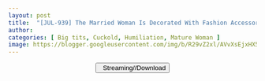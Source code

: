 ```yaml
---
layout: post
title:  "[JUL-939] The Married Woman Is Decorated With Fashion Accessories By Her Husband’s Boss. Ai Kano"
author: 
categories: [ Big tits, Cuckold, Humiliation, Mature Woman ]
image: https://blogger.googleusercontent.com/img/b/R29vZ2xl/AVvXsEjxHX57_XUs0a5G9vDCGYrRXJF6gB1ghQlwh5YRB-lnsBHWlHhValj0fyll9n7QXVAaNzhpUYQvnMGjV7-WXgMyJ6MeR47xGPMWrwNrIk4Q7N5GoBKtqYAjNiMRiszLsVhxVeGkqMDUGIKzw1PXhfjUFASSewPvXDovTiWd9wBUByt6KjpVMa5CAOUP/s16000/jul939pl.jpg
---
```


<center>
<a href="/svr/jul-939">
<button class="btn btn-outline-dark py-2 px-5 d-block w-100 show-comments"><i class="fa fa-external-link"></i> &nbsp; Streaming//Download</button>
</a>
</center>
